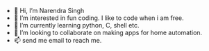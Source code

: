 - 👋 Hi, I’m Narendra Singh
- 👀 I’m interested in fun coding. I like to code when i am free.
- 🌱 I’m currently learning python, C, shell etc.
- 💞️ I’m looking to collaborate on making apps for home automation.
- 📫 send me email to reach me.

<!---
narendra911/narendra911 is a ✨ special ✨ repository because its `README.md` (this file) appears on your GitHub profile.
You can click the Preview link to take a look at your changes.
--->
